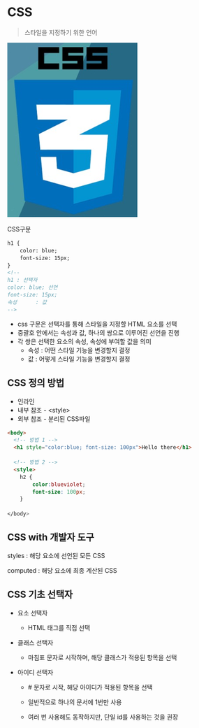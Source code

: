 # CSS

>스타일을 지정하기 위한 언어

![src=http%3A%2F%2Fblogfiles.naver.net%2FMjAyMjA1MTBfODgg%2FMDAxNjUyMTYzNzU3NzQw.Jyrg5j-b9Na_rX3c4PSi69WTqw-hxRktt-RHNFYFFvEg.-7fJlmj_KR28sw4J4qxawbO4kQlqFfVh1c8fkG4gvZkg.PNG.lsh99590%2Fimage](css.assets/src=http%253A%252F%252Fblogfiles.naver.net%252FMjAyMjA1MTBfODgg%252FMDAxNjUyMTYzNzU3NzQw.Jyrg5j-b9Na_rX3c4PSi69WTqw-hxRktt-RHNFYFFvEg.-7fJlmj_KR28sw4J4qxawbO4kQlqFfVh1c8fkG4gvZkg.PNG.lsh99590%252Fimage.jpeg)



CSS구문

```html
h1 {
	color: blue; 
	font-size: 15px;
}
<!--  
h1 : 선택자
color: blue; 선언
font-size: 15px; 
속성      : 값
-->
```

- css 구문은 선택자를 통해 스타일을 지정할 HTML 요소를 선택
- 중괄호 안에서는 속성과 값, 하나의 쌍으로 이루어진 선언을 진행
- 각 쌍은 선택한 요소의 속성, 속성에 부여할 값을 의미
  - 속성 : 어떤 스타일 기능을 변경할지 결정
  - 값 : 어떻게 스타일 기능을 변경할지 결정



## CSS 정의 방법

- 인라인
- 내부 참조 - \<style>
- 외부 참조 - 분리된 CSS파일

```html
<body>
  <!-- 방법 1 -->
  <h1 style="color:blue; font-size: 100px">Hello there</h1>
    
  <!-- 방법 2 -->
  <style>
    h2 {
        color:blueviolet;
        font-size: 100px;
    }
      
</body>
```



## CSS with 개발자 도구

styles : 해당 요소에 선언된 모든 CSS

computed : 해당 요소에 최종 계산된 CSS



## CSS 기초 선택자

- 요소 선택자

  - HTML 태그를 직접 선택

- 클래스 선택자

  - 마침표 문자로 시작하며, 해당 클래스가 적용된 항목을 선택

- 아이디 선택자

  - \# 문자로 시작, 해당 아이디가 적용된 항목을 선택

  - 일반적으로 하나의 문서에 1번만 사용
  - 여러 번 사용해도 동작하지만, 단일 id를 사용하는 것을 권장